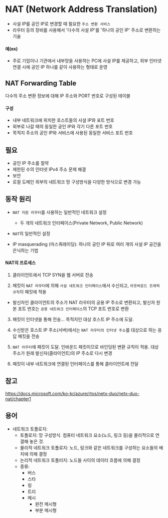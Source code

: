 # NAT (Network Address Translation)

- 사설 IP를 공인 IP로 변경할 때 필요한 `주소 변환 서비스`
- 라우터 등의 장비를 사용해서 '다수의 사설 IP'를 '하나의 공인 IP' 주소로 변환하는 기술

#### 예(ex)

- 주로 기업이나 기관에서 내부망을 사용하는 PC에 사설 IP를 제공하고, 외부 인터넷 연결 시에 공인 IP 하나를 같이 사용하는 형태로 운영

## NAT Forwarding Table

다수의 주소 변환 정보에 대해 IP 주소와 PORT 번호로 구성된 테이블

#### 구성

- 내부 네트워크에 위치한 호스트들의 사설 IP와 포트 번호
- 외부로 나갈 때의 동일한 공인 IP와 각기 다른 포트 번호
- 목적지 주소의 공인 IP와 서비스에 사용된 동일한 서비스 포트 번호

## 필요

- 공인 IP 주소를 절약
- 제한된 수의 인터넷 IPv4 주소 문제 해결
- 보안
- 로컬 도메인 외부의 네트워크 망 구성방식을 다양한 방식으로 변경 가능

## 동작 원리

- `NAT 지원 라우터`를 사용하는 일반적인 네트워크 설정

  - 두 개의 네트워크 인터페이스(Private Network, Public Network)

- `NAT`의 일반적인 설정

- IP masquerading (마스쿼레이딩): 하나의 공인 IP 뒤로 여러 개의 사설 IP 공간을 은닉하는 기법

#### NAT의 프로세스

1. 클라이언트에서 TCP SYN을 웹 서버로 전송

2. 패킷이 `NAT 라우터`에 의해 `사설 네트워크 인터페이스`에서 수신되고, `아웃바운드 트래픽 규칙`이 패킷에 적용

- 발신자인 클라이언트의 주소가 NAT 라우터의 공용 IP 주소로 변환되고, 발신자 원본 포트 번호는 `공용 네트워크 인터페이스`의 TCP 포트 번호로 변환

3. 패킷이 인터넷을 통해 전송... 목적지인 대상 호스트 IP 주소에 도달.

4. 수신받은 호스트 IP 주소(서버)에서는 `NAT 라우터의 인터넷 주소`를 대상으로 하는 응답 패킷을 전송

5. `NAT 라우터`에 패킷이 도달. 인바운드 패킷이므로 바인딩된 변환 규칙이 적용. 대상 주소가 원래 발신자(클라이언트)의 IP 주소로 다시 변경

6. 패킷이 내부 네트워크에 연결된 인터페이스를 통해 클라이언트에 전달

## 참고

https://docs.microsoft.com/ko-kr/azure/rtos/netx-duo/netx-duo-nat/chapter1

## 용어

- 네트워크 토폴로지:
  - 토폴로지: 망 구성방식. 컴퓨터 네트워크 요소(노드, 링크 등)을 물리적으로 연결해 놓은 것.
  - 물리적 네트워크 토폴로지: 노드, 링크와 같은 네트워크를 구성하는 요소들의 배치에 의해 결정
  - 논리적 네트워크 토폴러지: 노드들 사이의 데이터 흐름에 의해 결정
  - 종류:
    - 버스
    - 스타
    - 링
    - 트리
    - 메시
      - 완전 메시형
      - 부분 메시형
